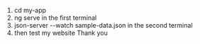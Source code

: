 1. cd my-app 
2. ng serve in the first terminal
3. json-server --watch sample-data.json in the second terminal
4. then test my website
Thank you
